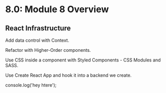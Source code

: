# 8.0: Module 8 Overview

## React Infrastructure

Add data control with Context.

Refactor with Higher-Order components.

Use CSS inside a component with Styled Components - CSS Modules and SASS.

Use Create React App and hook it into a backend we create.

  
  console.log\('hey htere'\);  



